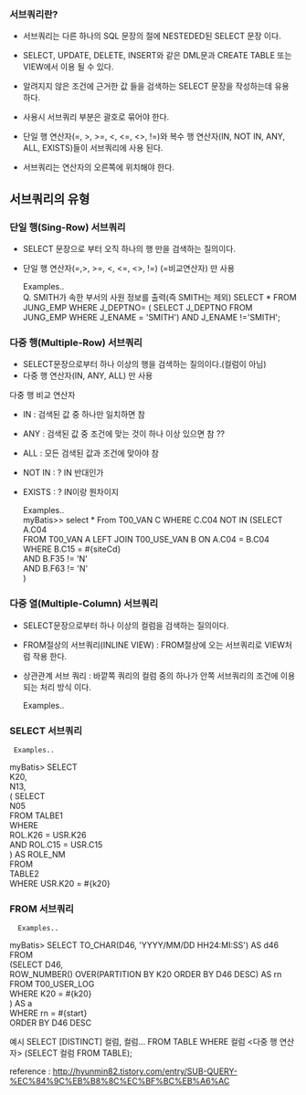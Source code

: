 ### 서브쿼리란?
- 서브쿼리는 다른 하나의 SQL 문장의 절에 NESTEDED된 SELECT 문장 이다.
- SELECT, UPDATE, DELETE, INSERT와 같은 DML문과 CREATE TABLE 또는 VIEW에서 이용 될 수 있다.
- 알려지지 않은 조건에 근거한 값 들을 검색하는 SELECT 문장을 작성하는데 유용 하다. 

- 사용시 서브쿼리 부분은 괄호로 묶어야 한다.
- 단일 행 연산자(=, >, >=, <, <=, <>, !=)와 복수 행 연산자(IN, NOT IN, ANY, ALL, EXISTS)들이 서브쿼리에 사용 된다.
- 서브쿼리는 연산자의 오른쪽에 위치해야 한다.  

## 서브쿼리의 유형

### 단일 행(Sing-Row) 서브쿼리
- SELECT 문장으로 부터 오직 하나의 행 만을 검색하는 질의이다.
- 단일 행 연산자(=,>, >=, <, <=, <>, !=) (=비교연산자) 만 사용  


    Examples..  
Q. SMITH가 속한 부서의 사원 정보를 출력(즉 SMITH는 제외)
SELECT *
FROM JUNG_EMP
WHERE J_DEPTNO= (
	SELECT J_DEPTNO
	FROM JUNG_EMP
	WHERE J_ENAME = 'SMITH')
	AND J_ENAME !='SMITH';


### 다중 행(Multiple-Row) 서브쿼리
- SELECT문장으로부터 하나 이상의 행을 검색하는 질의이다.(컬럼이 아님)
- 다중 행 연산자(IN, ANY, ALL) 만 사용  

다중 행 비교 연산자
- IN  : 검색된 값 중 하나만 일치하면 참
- ANY : 검색된 값 중 조건에 맞는 것이 하나 이상 있으면 참 ??
- ALL : 모든 검색된 값과 조건에 맞아야 참
- NOT IN : ? IN 반대인가
- EXISTS : ? IN이랑 뭔차이지


    Examples..  
myBatis>>
select *
From   T00_VAN C
WHERE  C.C04 NOT IN (SELECT A.C04   
	FROM   T00_VAN A LEFT JOIN T00_USE_VAN B ON A.C04 = B.C04   
	WHERE  B.C15 = #{siteCd}   
		AND B.F35 != 'N'    
		AND B.F63 != 'N'   
)


	
### 다중 열(Multiple-Column) 서브쿼리
- SELECT문장으로부터 하나 이상의 컬럼을 검색하는 질의이다.
- FROM절상의 서브쿼리(INLINE VIEW) : FROM절상에 오는 서브쿼리로 VIEW처럼 작용 한다.
- 상관관계 서브 쿼리 : 바깥쪽 쿼리의 컬럼 중의 하나가 안쪽 서브쿼리의 조건에 이용되는 처리 방식 이다.
    
    Examples..

	
### SELECT 서브쿼리
     Examples..  
myBatis> 
	SELECT   
	K20,   
	N13,    
	(
		SELECT   
			N05   
		FROM TALBE1   
		WHERE   
			ROL.K26 = USR.K26  
			AND ROL.C15 = USR.C15   
		) AS ROLE_NM  
	FROM  
		TABLE2    
	WHERE USR.K20 =  #{k20}  
  
### FROM 서브쿼리
      Examples..  
myBatis>
	SELECT TO_CHAR(D46, 'YYYY/MM/DD HH24:MI:SS') AS d46  
	FROM  
		(SELECT D46,   
		ROW_NUMBER() OVER(PARTITION BY K20 ORDER BY D46 DESC) AS rn  
		FROM T00_USER_LOG   
		WHERE K20 = #{k20}  
		) AS a  
	WHERE rn = #{start}    
	ORDER BY D46 DESC  

예시
SELECT [DISTINCT] 컬럼, 컬럼...
FROM TABLE
WHERE 컬럼 <다중 행 연산자> (SELECT 컬럼 FROM TABLE);

reference : http://hyunmin82.tistory.com/entry/SUB-QUERY-%EC%84%9C%EB%B8%8C%EC%BF%BC%EB%A6%AC

